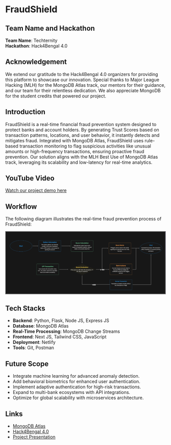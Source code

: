 # FraudShield

## Team Name and Hackathon
**Team Name**: Techternity  
**Hackathon**: Hack4Bengal 4.0

## Acknowledgement
We extend our gratitude to the Hack4Bengal 4.0 organizers for providing this platform to showcase our innovation. Special thanks to Major League Hacking (MLH) for the MongoDB Atlas track, our mentors for their guidance, and our team for their relentless dedication. We also appreciate MongoDB for the student credits that powered our project.

## Introduction
FraudShield is a real-time financial fraud prevention system designed to protect banks and account holders. By generating Trust Scores based on transaction patterns, locations, and user behavior, it instantly detects and mitigates fraud. Integrated with MongoDB Atlas, FraudShield uses rule-based transaction monitoring to flag suspicious activities like unusual amounts or high-frequency transactions, ensuring proactive fraud prevention. Our solution aligns with the MLH Best Use of MongoDB Atlas track, leveraging its scalability and low-latency for real-time analytics.

## YouTube Video
[Watch our project demo here](https://youtu.be/rJ0bBJ_dtE0)  

## Workflow
The following diagram illustrates the real-time fraud prevention process of FraudShield:

![FraudShield Workflow](images/workflow.png)


## Tech Stacks
- **Backend**: Python, Flask, Node JS, Express JS
- **Database**: MongoDB Atlas
- **Real-Time Processing**: MongoDB Change Streams
- **Frontend**: Next JS, Tailwind CSS, JavaScript
- **Deployment**: Netlify
- **Tools**: Git, Postman

## Future Scope
- Integrate machine learning for advanced anomaly detection.
- Add behavioral biometrics for enhanced user authentication.
- Implement adaptive authentication for high-risk transactions.
- Expand to multi-bank ecosystems with API integrations.
- Optimize for global scalability with microservices architecture.

## Links
- [MongoDB Atlas](https://www.mongodb.com/atlas)
- [Hack4Bengal 4.0](https://hack4bengal.tech)
- [Project Presentation](https://www.canva.com/design/DAGq_Qkk5so/Q_N5R-aGi8joMDEvziH_Gw/edit)